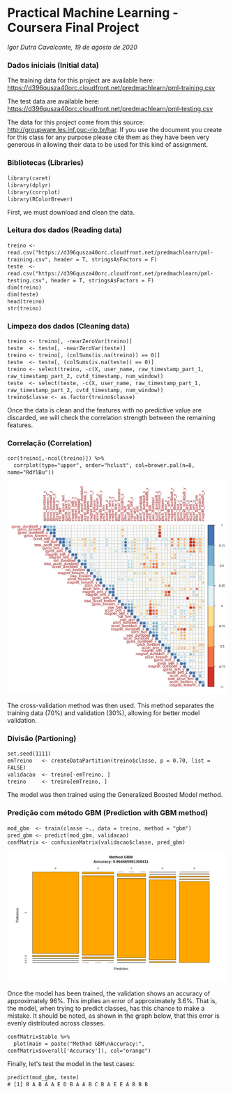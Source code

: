 # Practical Machine Learning - Coursera Final Project

*Igor Dutra Cavalcante, 19 de agosto de 2020*

### Dados iniciais (Initial data)
The training data for this project are available here:
https://d396qusza40orc.cloudfront.net/predmachlearn/pml-training.csv

The test data are available here:
https://d396qusza40orc.cloudfront.net/predmachlearn/pml-testing.csv

The data for this project come from this source: http://groupware.les.inf.puc-rio.br/har. If you use the document you create for this class for any purpose please cite them as they have been very generous in allowing their data to be used for this kind of assignment.

### Bibliotecas (Libraries)
```{r}
library(caret)
library(dplyr)
library(corrplot)
library(RColorBrewer)
```

First, we must download and clean the data.
### Leitura dos dados (Reading data)
```{r}
treino <- read.csv("https://d396qusza40orc.cloudfront.net/predmachlearn/pml-training.csv", header = T, stringsAsFactors = F) 
teste  <- read.csv("https://d396qusza40orc.cloudfront.net/predmachlearn/pml-testing.csv", header = T, stringsAsFactors = F)
dim(treino)
dim(teste)
head(treino)
str(treino)
```

### Limpeza dos dados (Cleaning data)
```{r}
treino <- treino[, -nearZeroVar(treino)]
teste  <- teste[, -nearZeroVar(teste)]
treino <- treino[, (colSums(is.na(treino)) == 0)]
teste  <- teste[, (colSums(is.na(teste)) == 0)]
treino <- select(treino, -c(X, user_name, raw_timestamp_part_1, raw_timestamp_part_2, cvtd_timestamp, num_window))
teste  <- select(teste, -c(X, user_name, raw_timestamp_part_1, raw_timestamp_part_2, cvtd_timestamp, num_window))
treino$classe <- as.factor(treino$classe)
```

Once the data is clean and the features with no predictive value are discarded, we will check the correlation strength between the remaining features.
### Correlação (Correlation)
```{r}
cor(treino[,-ncol(treino)]) %>%
  corrplot(type="upper", order="hclust", col=brewer.pal(n=8, name="RdYlBu"))
```

![Correlation](https://github.com/igorcav/pml/blob/master/Correlacao.jpeg)
  
The cross-validation method was then used. This method separates the training data (70%) and validation (30%), allowing for better model validation.
### Divisão (Partioning)
```{r}
set.seed(1111) 
emTreino   <- createDataPartition(treino$classe, p = 0.70, list = FALSE)
validacao  <- treino[-emTreino, ]
treino     <- treino[emTreino, ]
```

The model was then trained using the Generalized Boosted Model method.
### Predição com método GBM (Prediction with GBM method)
```{r}
mod_gbm  <- train(classe ~., data = treino, method = "gbm")
pred_gbm <- predict(mod_gbm, validacao)
confMatrix <- confusionMatrix(validacao$classe, pred_gbm)
```

![Accuracy](https://github.com/igorcav/pml/blob/master/Acuracia.jpeg)

Once the model has been trained, the validation shows an accuracy of approximately 96%. This implies an error of approximately 3.6%. That is, the model, when trying to predict classes, has this chance to make a mistake. It should be noted, as shown in the graph below, that this error is evenly distributed across classes.
```{r}
confMatrix$table %>%
  plot(main = paste("Method GBM\nAccuracy:", confMatrix$overall['Accuracy']), col="orange")
```

Finally, let's test the model in the test cases:
```{r}
predict(mod_gbm, teste)
# [1] B A B A A E D B A A B C B A E E A B B B
```
